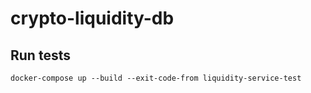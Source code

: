 # crypto-liquidity-db

## Run tests

```
docker-compose up --build --exit-code-from liquidity-service-test
```
